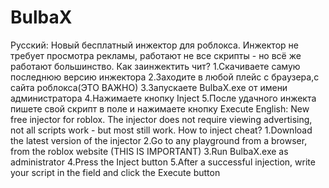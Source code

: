 # BulbaX
Русский:
Новый бесплатный инжектор для роблокса. Инжектор не требует просмотра рекламы, работают не все скрипты - но всё же работают большинство.
Как заинжектить чит?
1.Скачиваете самую последнюю версию инжектора
2.Заходите в любой плейс с браузера,с сайта роблокса(ЭТО ВАЖНО)
3.Запускаете BulbaX.exe от имени администратора
4.Нажимаете кнопку Inject
5.После удачного инжекта пишете свой скрипт в поле и нажимаете кнопку Execute
English:
New free injector for roblox. The injector does not require viewing advertising, not all scripts work - but most still work.
How to inject cheat?
1.Download the latest version of the injector
2.Go to any playground from a browser, from the roblox website (THIS IS IMPORTANT)
3.Run BulbaX.exe as administrator
4.Press the Inject button
5.After a successful injection, write your script in the field and click the Execute button
